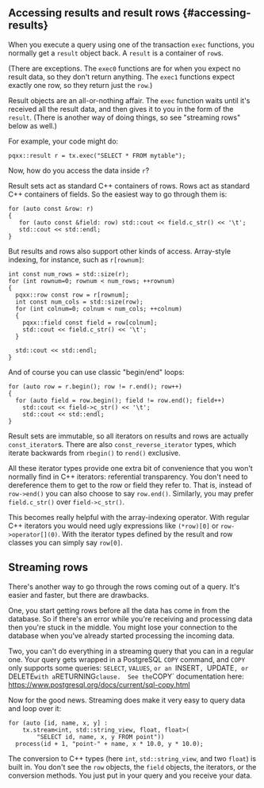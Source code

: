 Accessing results and result rows                   {#accessing-results}
---------------------------------

When you execute a query using one of the transaction `exec` functions, you
normally get a `result` object back.  A `result` is a container of `row`s.

(There are exceptions.  The `exec0` functions are for when you expect no result
data, so they don't return anything.  The `exec1` functions expect exactly one
row, so they return just the `row`.)

Result objects are an all-or-nothing affair.  The `exec` function waits until
it's received all the result data, and then gives it to you in the form of the
`result`.  (There is another way of doing things, so see "streaming rows" below
as well.)

For example, your code might do:

    pqxx::result r = tx.exec("SELECT * FROM mytable");

Now, how do you access the data inside `r`?

Result sets act as standard C++ containers of rows.  Rows act as standard
C++ containers of fields.  So the easiest way to go through them is:

    for (auto const &row: r)
    {
       for (auto const &field: row) std::cout << field.c_str() << '\t';
       std::cout << std::endl;
    }

But results and rows also support other kinds of access.  Array-style
indexing, for instance, such as `r[rownum]`:

    int const num_rows = std::size(r);
    for (int rownum=0; rownum < num_rows; ++rownum)
    {
      pqxx::row const row = r[rownum];
      int const num_cols = std::size(row);
      for (int colnum=0; colnum < num_cols; ++colnum)
      {
        pqxx::field const field = row[colnum];
        std::cout << field.c_str() << '\t';
      }

      std::cout << std::endl;
    }

And of course you can use classic "begin/end" loops:

    for (auto row = r.begin(); row != r.end(); row++)
    {
      for (auto field = row.begin(); field != row.end(); field++)
        std::cout << field->c_str() << '\t';
        std::cout << std::endl;
    }

Result sets are immutable, so all iterators on results and rows are actually
`const_iterator`s.  There are also `const_reverse_iterator` types, which
iterate backwards from `rbegin()` to `rend()` exclusive.

All these iterator types provide one extra bit of convenience that you won't
normally find in C++ iterators: referential transparency.  You don't need to
dereference them to get to the row or field they refer to.  That is, instead
of `row->end()` you can also choose to say `row.end()`.  Similarly, you
may prefer `field.c_str()` over `field->c_str()`.

This becomes really helpful with the array-indexing operator.  With regular
C++ iterators you would need ugly expressions like `(*row)[0]` or
`row->operator[](0)`.  With the iterator types defined by the result and
row classes you can simply say `row[0]`.


Streaming rows
--------------

There's another way to go through the rows coming out of a query.  It's
easier and faster, but there are drawbacks.

One, you start getting rows before all the data has come in from the database.
So if there's an error while you're receiving and processing data then you're
stuck in the middle.  You might lose your connection to the database when
you've already started processing the incoming data.

Two, you can't do everything in a streaming query that you can in a regular
one.  Your query gets wrapped in a PostgreSQL `COPY` command, and `COPY` only
supports some queries: `SELECT`, `VALUES`, `or an `INSERT`, `UPDATE`, or
`DELETE` with a `RETURNING` clause.  See the `COPY` documentation here:
https://www.postgresql.org/docs/current/sql-copy.html

Now for the good news.  Streaming does make it very easy to query data and loop
over it:

    for (auto [id, name, x, y] :
        tx.stream<int, std::string_view, float, float>(
            "SELECT id, name, x, y FROM point"))
      process(id + 1, "point-" + name, x * 10.0, y * 10.0);

The conversion to C++ types (here `int`, `std::string_view`, and two `float`)
is built in.  You don't see the `row` objects, the `field` objects, the
iterators, or the conversion methods.  You just put in your query and you
receive your data.
